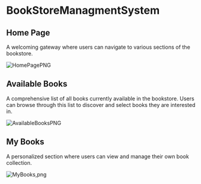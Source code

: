 # BookStoreManagmentSystem
## Home Page
A welcoming gateway where users can navigate to various sections of the bookstore.

![HomePagePNG](https://github.com/GukaGul/BookStoreManagmentSystem/assets/121638498/ba11298a-af15-4495-b341-f439e34762e6)


## Available Books
A comprehensive list of all books currently available in the bookstore.
Users can browse through this list to discover and select books they are interested in.

![AvailableBooksPNG](https://github.com/GukaGul/BookStoreManagmentSystem/assets/121638498/45d49fa9-760d-4fa0-a0a7-d100e7248943)

## My Books
A personalized section where users can view and manage their own book collection.

![MyBooks,png](https://github.com/GukaGul/BookStoreManagmentSystem/assets/121638498/354484ab-f973-4f59-bd17-f2978633eee8)


